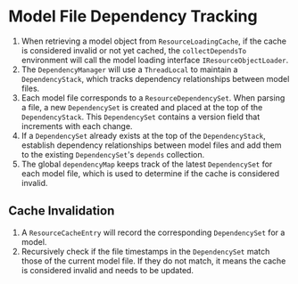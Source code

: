 # Model File Dependency Tracking

1. When retrieving a model object from `ResourceLoadingCache`, if the cache is considered invalid or not yet cached, the `collectDependsTo` environment will call the model loading interface `IResourceObjectLoader`.
2. The `DependencyManager` will use a `ThreadLocal` to maintain a `DependencyStack`, which tracks dependency relationships between model files.
3. Each model file corresponds to a `ResourceDependencySet`. When parsing a file, a new `DependencySet` is created and placed at the top of the `DependencyStack`. This `DependencySet` contains a version field that increments with each change.
4. If a `DependencySet` already exists at the top of the `DependencyStack`, establish dependency relationships between model files and add them to the existing `DependencySet`'s `depends` collection.
5. The global `dependencyMap` keeps track of the latest `DependencySet` for each model file, which is used to determine if the cache is considered invalid.

## Cache Invalidation

1. A `ResourceCacheEntry` will record the corresponding `DependencySet` for a model.
2. Recursively check if the file timestamps in the `DependencySet` match those of the current model file. If they do not match, it means the cache is considered invalid and needs to be updated.